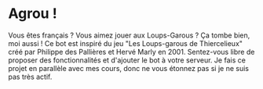 # Agrou !

Vous êtes français ? Vous aimez jouer aux Loups-Garous ? Ça tombe bien, moi aussi !
Ce bot est inspiré du jeu "Les Loups-garous de Thiercelieux" créé par Philippe des Pallières et Hervé Marly en 2001.
Sentez-vous libre de proposer des fonctionnalités et d'ajouter le bot à votre serveur.
Je fais ce projet en parallèle avec mes cours, donc ne vous étonnez pas si je ne suis pas très actif.